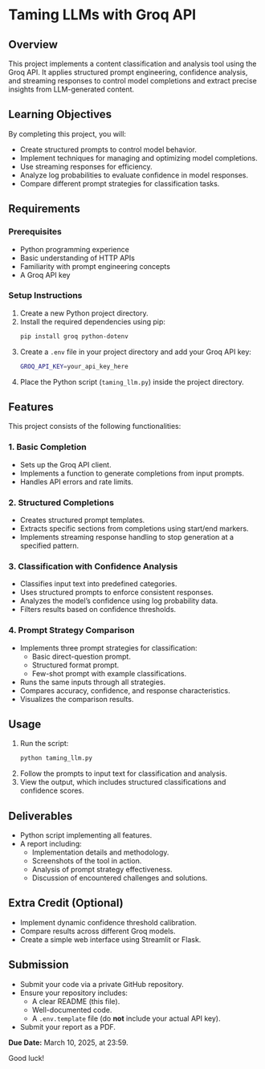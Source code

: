 # Taming LLMs with Groq API

## Overview
This project implements a content classification and analysis tool using the Groq API. It applies structured prompt engineering, confidence analysis, and streaming responses to control model completions and extract precise insights from LLM-generated content.

## Learning Objectives
By completing this project, you will:
- Create structured prompts to control model behavior.
- Implement techniques for managing and optimizing model completions.
- Use streaming responses for efficiency.
- Analyze log probabilities to evaluate confidence in model responses.
- Compare different prompt strategies for classification tasks.

## Requirements
### Prerequisites
- Python programming experience
- Basic understanding of HTTP APIs
- Familiarity with prompt engineering concepts
- A Groq API key

### Setup Instructions
1. Create a new Python project directory.
2. Install the required dependencies using pip:
   ```sh
   pip install groq python-dotenv
   ```
3. Create a `.env` file in your project directory and add your Groq API key:
   ```sh
   GROQ_API_KEY=your_api_key_here
   ```
4. Place the Python script (`taming_llm.py`) inside the project directory.

## Features
This project consists of the following functionalities:

### 1. Basic Completion
- Sets up the Groq API client.
- Implements a function to generate completions from input prompts.
- Handles API errors and rate limits.

### 2. Structured Completions
- Creates structured prompt templates.
- Extracts specific sections from completions using start/end markers.
- Implements streaming response handling to stop generation at a specified pattern.

### 3. Classification with Confidence Analysis
- Classifies input text into predefined categories.
- Uses structured prompts to enforce consistent responses.
- Analyzes the model’s confidence using log probability data.
- Filters results based on confidence thresholds.

### 4. Prompt Strategy Comparison
- Implements three prompt strategies for classification:
  - Basic direct-question prompt.
  - Structured format prompt.
  - Few-shot prompt with example classifications.
- Runs the same inputs through all strategies.
- Compares accuracy, confidence, and response characteristics.
- Visualizes the comparison results.

## Usage
1. Run the script:
   ```sh
   python taming_llm.py
   ```
2. Follow the prompts to input text for classification and analysis.
3. View the output, which includes structured classifications and confidence scores.

## Deliverables
- Python script implementing all features.
- A report including:
  - Implementation details and methodology.
  - Screenshots of the tool in action.
  - Analysis of prompt strategy effectiveness.
  - Discussion of encountered challenges and solutions.

## Extra Credit (Optional)
- Implement dynamic confidence threshold calibration.
- Compare results across different Groq models.
- Create a simple web interface using Streamlit or Flask.

## Submission
- Submit your code via a private GitHub repository.
- Ensure your repository includes:
  - A clear README (this file).
  - Well-documented code.
  - A `.env.template` file (do **not** include your actual API key).
- Submit your report as a PDF.

**Due Date:** March 10, 2025, at 23:59.

Good luck!


